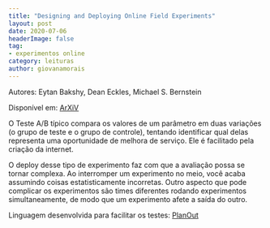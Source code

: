 ```yaml
---
title: "Designing and Deploying Online Field Experiments"
layout: post
date: 2020-07-06
headerImage: false
tag:
- experimentos online
category: leituras
author: giovanamorais
---
```


Autores: Eytan Bakshy, Dean Eckles, Michael S. Bernstein

Disponível em: [ArXiV](https://arxiv.org/pdf/1409.3174v1.pdf)


O Teste A/B típico compara os valores de um parâmetro em duas variações (o grupo de teste e o grupo
de controle), tentando identificar qual delas representa uma oportunidade de melhora de serviço.
Ele é facilitado pela criação da internet.

O deploy desse tipo de experimento faz com que a avaliação possa se tornar complexa. Ao interromper
um experimento no meio, você acaba assumindo coisas estatisticamente incorretas.
Outro aspecto que pode complicar os experimentos são times diferentes rodando experimentos
simultaneamente, de modo que um experimento afete a saída do outro.

Linguagem desenvolvida para facilitar os testes: [PlanOut](https://facebook.github.io/planout/)


